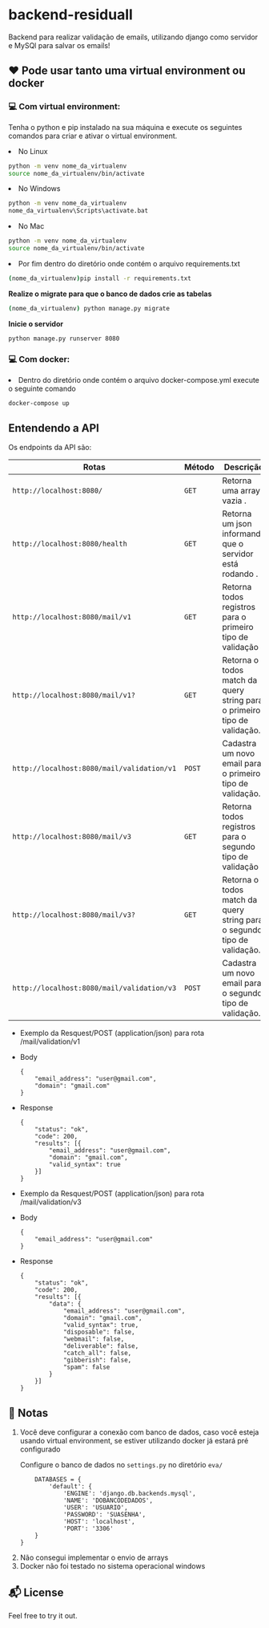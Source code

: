 # backend-residuall  

Backend para realizar validação de emails, utilizando django como servidor e MySQl para salvar os emails!

## :heart: Pode usar tanto uma virtual environment ou docker

### :computer: Com virtual environment:

Tenha o python e pip instalado na sua máquina e execute os seguintes comandos para criar e ativar o virtual environment.

<li>No Linux

   ```sh
   python -m venv nome_da_virtualenv
   source nome_da_virtualenv/bin/activate
   ```

</li>

<li>No Windows

   ```sh
   python -m venv nome_da_virtualenv
   nome_da_virtualenv\Scripts\activate.bat
   ```

</li>

<li>No Mac
   
   ```sh
   python -m venv nome_da_virtualenv
   source nome_da_virtualenv/bin/activate
   ```

</li>

<li>Por fim dentro do diretório onde contém o arquivo requirements.txt

```sh
(nome_da_virtualenv)pip install -r requirements.txt
```
    
</li>

**Realize o migrate para que o banco de dados crie as tabelas**

```sh
(nome_da_virtualenv) python manage.py migrate
```
**Inicie o servidor**

```sh
python manage.py runserver 8080
```


### :computer: Com docker:

<li>Dentro do diretório onde contém o arquivo docker-compose.yml execute o seguinte comando

```sh
docker-compose up
```
    
</li>


## Entendendo a API

Os endpoints da API são:

|Rotas| Método | Descrição |
|---|---|---|
|`http://localhost:8080/`| `GET` | Retorna uma array vazia . |
|`http://localhost:8080/health`| `GET` | Retorna um json informando que o servidor está rodando . |
|`http://localhost:8080/mail/v1`| `GET` | Retorna todos registros para o primeiro tipo de validação . |
|`http://localhost:8080/mail/v1?`| `GET` | Retorna o todos match da query string para o primeiro tipo de validação. |
|`http://localhost:8080/mail/validation/v1`| `POST` | Cadastra um novo email para o primeiro tipo de validação. |
|`http://localhost:8080/mail/v3`| `GET` | Retorna todos registros para o segundo tipo de validação . |
|`http://localhost:8080/mail/v3?`| `GET` | Retorna o todos match da query string para o segundo tipo de validação. |
|`http://localhost:8080/mail/validation/v3`| `POST` | Cadastra um novo email para o segundo tipo de validação. |

+ Exemplo da Resquest/POST (application/json) para rota /mail/validation/v1

+ Body 
    ```text
    {
        "email_address": "user@gmail.com",
        "domain": "gmail.com"
    }
    ```
+ Response 

    ```text
    {
        "status": "ok",
        "code": 200,
        "results": [{
            "email_address": "user@gmail.com",
            "domain": "gmail.com",
            "valid_syntax": true
        }]
    }
    ```

+ Exemplo da Resquest/POST (application/json) para rota /mail/validation/v3
+ Body 
    ```text
    {
        "email_address": "user@gmail.com"
    }
    ```
+ Response 

    ```text
    {
        "status": "ok",
        "code": 200,
        "results": [{
            "data": {
                "email_address": "user@gmail.com",
                "domain": "gmail.com",
                "valid_syntax": true,
                "disposable": false,
                "webmail": false,
                "deliverable": false,
                "catch_all": false,
                "gibberish": false,
                "spam": false
            }
        }]
    }
    ```

## :notebook: Notas
<ol>

<li>
Você deve configurar a conexão com banco de dados, caso você esteja usando virtual environment, se estiver utilizando docker já estará pré configurado

Configure o banco de dados no `settings.py` no diretório `eva/`

```text
    DATABASES = {
        'default': {
            'ENGINE': 'django.db.backends.mysql',
            'NAME': 'DOBANCODEDADOS',
            'USER': 'USUARIO',
            'PASSWORD': 'SUASENHA',
            'HOST': 'localhost',
            'PORT': '3306'
    }
}
```
</li>
<li>Não consegui implementar o envio de arrays</li>
<li>Docker não foi testado no sistema operacional windows</li>
</ol>


## :mailbox_with_mail: License
Feel free to try it out.

